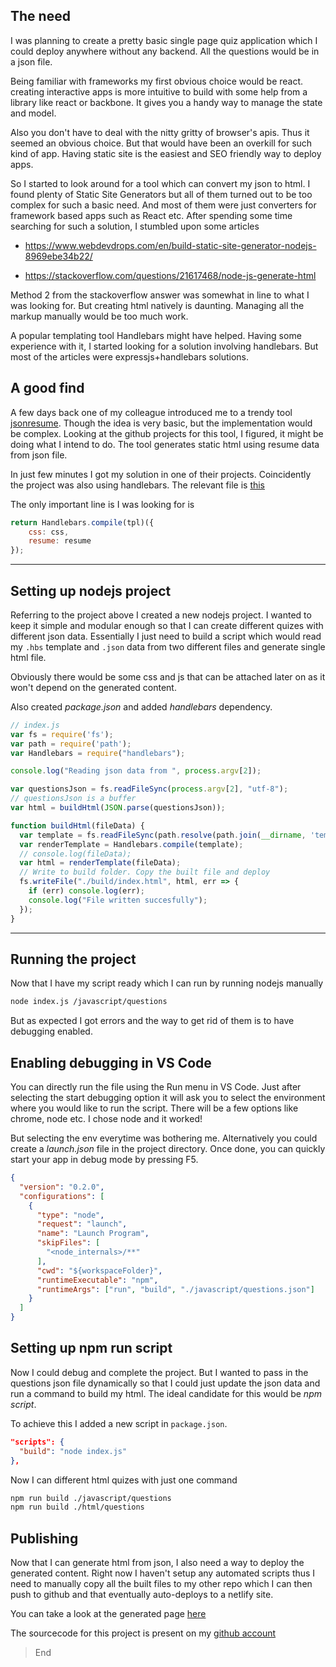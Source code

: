 ## The need
I was planning to create a pretty basic single page quiz application which I could deploy anywhere without any backend. All the questions would be in a json file. 

Being familiar with frameworks my first obvious choice would be react. creating interactive apps is more intuitive to build with some help from a library like react or backbone. It gives you a handy way to manage the state and model.

Also you don't have to deal with the nitty gritty of browser's apis. Thus it seemed an obvious choice. But that would have been an overkill for such kind of app. Having static site is the easiest and SEO friendly way to deploy apps.

So I started to look around for a tool which can convert my json to html. I found plenty of Static Site Generators but all of them turned out to be too complex for such a basic need. And most of them were just converters for framework based apps such as React etc. After spending some time searching for such a solution, I stumbled upon some articles

* https://www.webdevdrops.com/en/build-static-site-generator-nodejs-8969ebe34b22/

* https://stackoverflow.com/questions/21617468/node-js-generate-html

Method 2 from the stackoverflow answer was somewhat in line to what I was looking for. But creating html natively is daunting. Managing all the markup manually would be too much work.

A popular templating tool Handlebars might have helped. Having some experience with it, I started looking for a solution involving handlebars. But most of the articles were expressjs+handlebars solutions. 

## A good find

A few days back one of my colleague introduced me to a trendy tool [jsonresume](https://jsonresume.org/). Though the idea is very basic, but the implementation would be complex. Looking at the github projects for this tool, I figured, it might be doing what I intend to do. The tool generates static html using resume data from json file.

In just few minutes I got my solution in one of their projects. Coincidently  the project was also using handlebars. The relevant file is [this](https://github.com/jsonresume/jsonresume-theme-boilerplate/blob/master/index.js)

The only important line is I was looking for is

```js
return Handlebars.compile(tpl)({
	css: css,
	resume: resume
});
```

<hr>

## Setting up nodejs project

Referring to the project above I created a new nodejs project. I wanted to keep it simple and modular enough so that I can create different quizes with different json data. Essentially I just need to build a script which would read my `.hbs` template and `.json` data from two different files and generate single html file. 


Obviously there would be some css and js that can be attached later on as it won't depend on the generated content.

Also created *package.json* and added *handlebars* dependency.

```js
// index.js
var fs = require('fs');
var path = require('path');
var Handlebars = require("handlebars");

console.log("Reading json data from ", process.argv[2]);

var questionsJson = fs.readFileSync(process.argv[2], "utf-8");
// questionsJson is a buffer
var html = buildHtml(JSON.parse(questionsJson));

function buildHtml(fileData) {
  var template = fs.readFileSync(path.resolve(path.join(__dirname, 'template.hbs')), "utf-8");
  var renderTemplate = Handlebars.compile(template);
  // console.log(fileData);
  var html = renderTemplate(fileData);
  // Write to build folder. Copy the built file and deploy
  fs.writeFile("./build/index.html", html, err => {
    if (err) console.log(err);
    console.log("File written succesfully");
  });
}
```
<hr>

## Running the project

Now that I have my script ready which I can run by running nodejs manually

```bash
node index.js /javascript/questions 
```

But as expected I got errors and the way to get rid of them is to have debugging enabled. 

## Enabling debugging in VS Code

You can directly run the file using the Run menu in VS Code. Just after selecting the start debugging option it will ask you to select the environment where you would like to run the script. There will be a few options like chrome, node etc. I chose node and it worked!

But selecting the env everytime was bothering me. Alternatively you could create a *launch.json* file in the project directory. Once done, you can quickly start your app in debug mode by pressing F5.

```json
{
  "version": "0.2.0",
  "configurations": [
    {
      "type": "node",
      "request": "launch",
      "name": "Launch Program",
      "skipFiles": [
        "<node_internals>/**"
      ],
      "cwd": "${workspaceFolder}",
      "runtimeExecutable": "npm",
      "runtimeArgs": ["run", "build", "./javascript/questions.json"]
    }
  ]
}
```

## Setting up npm run script

Now I could debug and complete the project. But I wanted to pass in the questions json file dynamically so that I could just update the json data and run a command to build my html. The ideal candidate for this would be *npm script*.

To achieve this I added a new script in `package.json`.

```json
"scripts": {
  "build": "node index.js"
},
```

Now I can different html quizes with just one command

```bash
npm run build ./javascript/questions
npm run build ./html/questions
```

## Publishing

Now that I can generate html from json, I also need a way to deploy the generated content. Right now I haven't setup any automated scripts thus I need to manually copy all the built files to my other repo which I can then push to github and that eventually auto-deploys to a netlify site.

You can take a look at the generated page [here](https://cybr.cafe/arrow-functions)

The sourcecode for this project is present on my [github account](https://github.com/z00md/static-quiz-generator)

> End

